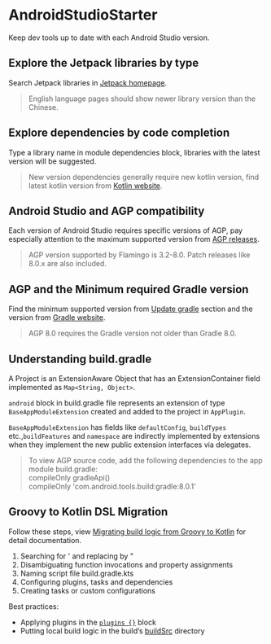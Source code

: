 # AndroidStudioStarter
Keep dev tools up to date with each Android Studio version.

## Explore the Jetpack libraries by type
Search Jetpack libraries in [Jetpack homepage](https://developer.android.google.cn/jetpack/androidx/explorer).
> English language pages should show newer library version than the Chinese.

## Explore dependencies by code completion
Type a library name in module dependencies block, libraries with the latest version will be suggested.
> New version dependencies generally require new kotlin version, find latest kotlin version from [Kotlin website](https://kotlinlang.org/docs/home.html).

## Android Studio and AGP compatibility
Each version of Android Studio requires specific versions of AGP, pay especially attention to the maximum supported version from [AGP releases](https://developer.android.google.cn/build/releases/gradle-plugin#android_gradle_plugin_and_android_studio_compatibility).
> AGP version supported by Flamingo is 3.2-8.0. Patch releases like 8.0.x are also included.

## AGP and the Minimum required Gradle version
Find the minimum supported version from [Update gradle](https://developer.android.google.cn/build/releases/gradle-plugin#updating-gradle) section and the version from [Gradle website](https://gradle.org/releases/).
> AGP 8.0 requires the Gradle version not older than Gradle 8.0.

## Understanding build.gradle
A Project is an ExtensionAware Object that has an ExtensionContainer field implemented as ```Map<String, Object>```.

```android``` block in build.gradle file represents an extension of type ```BaseAppModuleExtension``` created and added to the project in ```AppPlugin```.

```BaseAppModuleExtension``` has fields like ```defaultConfig```, ```buildTypes``` etc.,```buildFeatures``` and ```namespace``` are indirectly implemented by extensions when they implement the new public extension interfaces via delegates.
> To view AGP source code, add the following dependencies to the app module build.gradle:  
> compileOnly gradleApi()  
> compileOnly 'com.android.tools.build:gradle:8.0.1'

## Groovy to Kotlin DSL Migration
Follow these steps, view [Migrating build logic from Groovy to Kotlin](https://docs.gradle.org/current/userguide/migrating_from_groovy_to_kotlin_dsl.html) for detail documentation.  
1. Searching for ' and replacing by "  
2. Disambiguating function invocations and property assignments  
3. Naming script file build.gradle.kts  
4. Configuring plugins, tasks and dependencies  
5. Creating tasks or custom configurations

Best practices:  
- Applying plugins in the [```plugins {}```](https://docs.gradle.org/current/userguide/plugins.html#sec:plugins_block) block  
- Putting local build logic in the build’s [buildSrc](https://docs.gradle.org/current/userguide/organizing_gradle_projects.html#sec:build_sources) directory
